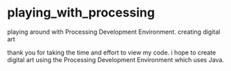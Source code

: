 # playing_with_processing
playing around with Processing Development Environment. creating digital art

thank you for taking the time and effort to view my code. i hope to create digital art using the Processing Development Environment which uses Java.
